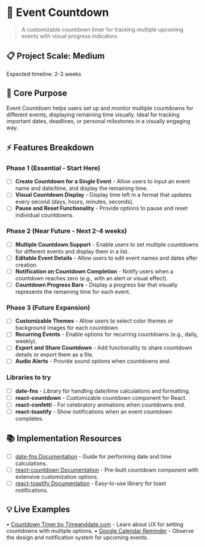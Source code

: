 # 🎯 Event Countdown
> A customizable countdown timer for tracking multiple upcoming events with visual progress indicators.

## 📋 Project Scale: Medium
Expected timeline: 2-3 weeks

## 🎯 Core Purpose
Event Countdown helps users set up and monitor multiple countdowns for different events, displaying remaining time visually. Ideal for tracking important dates, deadlines, or personal milestones in a visually engaging way.

## ⚡ Features Breakdown

### Phase 1 (Essential - Start Here)
- [ ] **Create Countdown for a Single Event** - Allow users to input an event name and date/time, and display the remaining time.
- [ ] **Visual Countdown Display** - Display time left in a format that updates every second (days, hours, minutes, seconds).
- [ ] **Pause and Reset Functionality** - Provide options to pause and reset individual countdowns.

### Phase 2 (Near Future - Next 2-4 weeks)
- [ ] **Multiple Countdown Support** - Enable users to set multiple countdowns for different events and display them in a list.
- [ ] **Editable Event Details** - Allow users to edit event names and dates after creation.
- [ ] **Notification on Countdown Completion** - Notify users when a countdown reaches zero (e.g., with an alert or visual effect).
- [ ] **Countdown Progress Bars** - Display a progress bar that visually represents the remaining time for each event.

### Phase 3 (Future Expansion)
- [ ] **Customizable Themes** - Allow users to select color themes or background images for each countdown.
- [ ] **Recurring Events** - Enable options for recurring countdowns (e.g., daily, weekly).
- [ ] **Export and Share Countdown** - Add functionality to share countdown details or export them as a file.
- [ ] **Audio Alerts** - Provide sound options when countdowns end.

### Libraries to try
- [ ] **date-fns** - Library for handling date/time calculations and formatting.
- [ ] **react-countdown** - Customizable countdown component for React.
- [ ] **react-confetti** - For celebratory animations when countdowns end.
- [ ] **react-toastify** - Show notifications when an event countdown completes.

## 📚 Implementation Resources
- [ ] [date-fns Documentation](https://date-fns.org/docs/) - Guide for performing date and time calculations.
- [ ] [react-countdown Documentation](https://www.npmjs.com/package/react-countdown) - Pre-built countdown component with extensive customization options.
- [ ] [react-toastify Documentation](https://fkhadra.github.io/react-toastify/introduction) - Easy-to-use library for toast notifications.

## 💡 Live Examples
• [Countdown Timer by Timeanddate.com](https://www.timeanddate.com/countdown/create) - Learn about UX for setting countdowns with multiple options.
• [Google Calendar Reminder](https://calendar.google.com) - Observe the design and notification system for upcoming events.